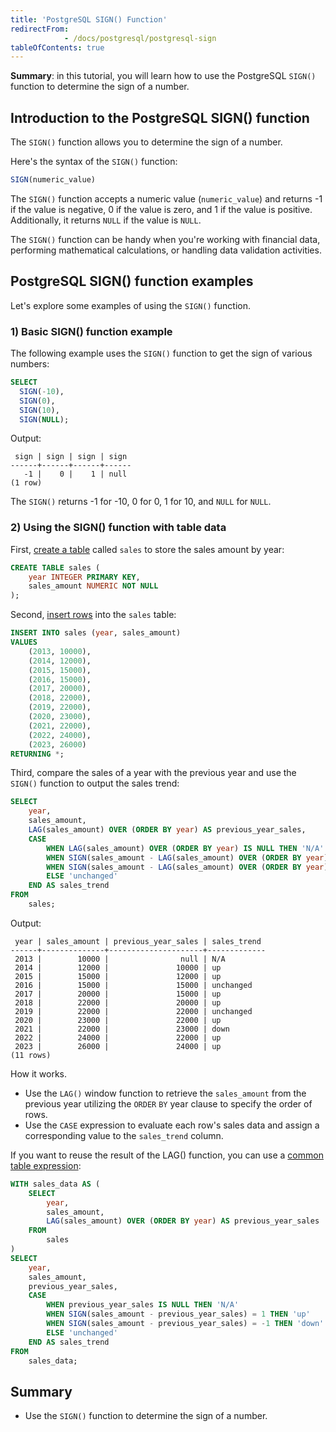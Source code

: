 ```yaml
---
title: 'PostgreSQL SIGN() Function'
redirectFrom: 
            - /docs/postgresql/postgresql-sign
tableOfContents: true
---
```


**Summary**: in this tutorial, you will learn how to use the PostgreSQL `SIGN()` function to determine the sign of a number.

## Introduction to the PostgreSQL SIGN() function

The `SIGN()` function allows you to determine the sign of a number.

Here's the syntax of the `SIGN()` function:

```sql
SIGN(numeric_value)
```

The `SIGN()` function accepts a numeric value (`numeric_value`) and returns -1 if the value is negative, 0 if the value is zero, and 1 if the value is positive. Additionally, it returns `NULL` if the value is `NULL`.

The `SIGN()` function can be handy when you're working with financial data, performing mathematical calculations, or handling data validation activities.

## PostgreSQL SIGN() function examples

Let's explore some examples of using the `SIGN()` function.

### 1) Basic SIGN() function example

The following example uses the `SIGN()` function to get the sign of various numbers:

```sql
SELECT
  SIGN(-10),
  SIGN(0),
  SIGN(10),
  SIGN(NULL);
```

Output:

```
 sign | sign | sign | sign
------+------+------+------
   -1 |    0 |    1 | null
(1 row)
```

The `SIGN()` returns -1 for -10, 0 for 0, 1 for 10, and `NULL` for `NULL`.

### 2) Using the SIGN() function with table data

First, [create a table](/docs/postgresql/postgresql-create-table) called `sales` to store the sales amount by year:

```sql
CREATE TABLE sales (
    year INTEGER PRIMARY KEY,
    sales_amount NUMERIC NOT NULL
);
```

Second, [insert rows](/docs/postgresql/postgresql-insert-multiple-rows) into the `sales` table:

```sql
INSERT INTO sales (year, sales_amount)
VALUES
    (2013, 10000),
    (2014, 12000),
    (2015, 15000),
    (2016, 15000),
    (2017, 20000),
    (2018, 22000),
    (2019, 22000),
    (2020, 23000),
    (2021, 22000),
    (2022, 24000),
    (2023, 26000)
RETURNING *;
```

Third, compare the sales of a year with the previous year and use the `SIGN()` function to output the sales trend:

```sql
SELECT
    year,
    sales_amount,
    LAG(sales_amount) OVER (ORDER BY year) AS previous_year_sales,
    CASE
        WHEN LAG(sales_amount) OVER (ORDER BY year) IS NULL THEN 'N/A'
        WHEN SIGN(sales_amount - LAG(sales_amount) OVER (ORDER BY year)) = 1 THEN 'up'
        WHEN SIGN(sales_amount - LAG(sales_amount) OVER (ORDER BY year)) = -1 THEN 'down'
        ELSE 'unchanged'
    END AS sales_trend
FROM
    sales;
```

Output:

```
 year | sales_amount | previous_year_sales | sales_trend
------+--------------+---------------------+-------------
 2013 |        10000 |                null | N/A
 2014 |        12000 |               10000 | up
 2015 |        15000 |               12000 | up
 2016 |        15000 |               15000 | unchanged
 2017 |        20000 |               15000 | up
 2018 |        22000 |               20000 | up
 2019 |        22000 |               22000 | unchanged
 2020 |        23000 |               22000 | up
 2021 |        22000 |               23000 | down
 2022 |        24000 |               22000 | up
 2023 |        26000 |               24000 | up
(11 rows)
```

How it works.

- Use the `LAG()` window function to retrieve the `sales_amount` from the previous year utilizing the `ORDER` `BY` year clause to specify the order of rows.
- Use the `CASE` expression to evaluate each row's sales data and assign a corresponding value to the `sales_trend` column.

If you want to reuse the result of the LAG() function, you can use a [common table expression](/docs/postgresql/postgresql-cte):

```sql
WITH sales_data AS (
    SELECT
        year,
        sales_amount,
        LAG(sales_amount) OVER (ORDER BY year) AS previous_year_sales
    FROM
        sales
)
SELECT
    year,
    sales_amount,
    previous_year_sales,
    CASE
        WHEN previous_year_sales IS NULL THEN 'N/A'
        WHEN SIGN(sales_amount - previous_year_sales) = 1 THEN 'up'
        WHEN SIGN(sales_amount - previous_year_sales) = -1 THEN 'down'
        ELSE 'unchanged'
    END AS sales_trend
FROM
    sales_data;
```

## Summary

- Use the `SIGN()` function to determine the sign of a number.
